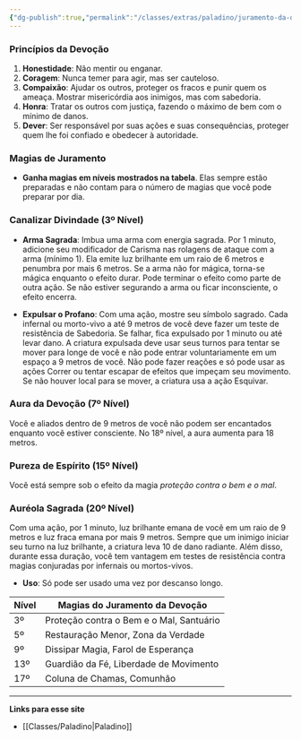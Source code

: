 ```yaml
---
{"dg-publish":true,"permalink":"/classes/extras/paladino/juramento-da-devocao/","tags":["Sub-Classes","Paladino"],"created":"2024-07-26T08:46:45.399-03:00"}
---
```



### **Princípios da Devoção**

1. **Honestidade**: Não mentir ou enganar.
2. **Coragem**: Nunca temer para agir, mas ser cauteloso.
3. **Compaixão**: Ajudar os outros, proteger os fracos e punir quem os ameaça. Mostrar misericórdia aos inimigos, mas com sabedoria.
4. **Honra**: Tratar os outros com justiça, fazendo o máximo de bem com o mínimo de danos.
5. **Dever**: Ser responsável por suas ações e suas consequências, proteger quem lhe foi confiado e obedecer à autoridade.

### **Magias de Juramento**

- **Ganha magias em níveis mostrados na tabela**. Elas sempre estão preparadas e não contam para o número de magias que você pode preparar por dia.

### **Canalizar Divindade** (3º Nível)

- **Arma Sagrada**: Imbua uma arma com energia sagrada. Por 1 minuto, adicione seu modificador de Carisma nas rolagens de ataque com a arma (mínimo 1). Ela emite luz brilhante em um raio de 6 metros e penumbra por mais 6 metros. Se a arma não for mágica, torna-se mágica enquanto o efeito durar. Pode terminar o efeito como parte de outra ação. Se não estiver segurando a arma ou ficar inconsciente, o efeito encerra.

- **Expulsar o Profano**: Com uma ação, mostre seu símbolo sagrado. Cada infernal ou morto-vivo a até 9 metros de você deve fazer um teste de resistência de Sabedoria. Se falhar, fica expulsado por 1 minuto ou até levar dano. A criatura expulsada deve usar seus turnos para tentar se mover para longe de você e não pode entrar voluntariamente em um espaço a 9 metros de você. Não pode fazer reações e só pode usar as ações Correr ou tentar escapar de efeitos que impeçam seu movimento. Se não houver local para se mover, a criatura usa a ação Esquivar.

### **Aura da Devoção** (7º Nível)

Você e aliados dentro de 9 metros de você não podem ser encantados enquanto você estiver consciente. No 18º nível, a aura aumenta para 18 metros.

### **Pureza de Espírito** (15º Nível)

Você está sempre sob o efeito da magia *proteção contra o bem e o mal*.

### **Auréola Sagrada** (20º Nível)

Com uma ação, por 1 minuto, luz brilhante emana de você em um raio de 9 metros e luz fraca emana por mais 9 metros. Sempre que um inimigo iniciar seu turno na luz brilhante, a criatura leva 10 de dano radiante. Além disso, durante essa duração, você tem vantagem em testes de resistência contra magias conjuradas por infernais ou mortos-vivos.

- **Uso**: Só pode ser usado uma vez por descanso longo.

| Nível | Magias do Juramento da Devoção      |
|-------|------------------------------------|
| 3º    | Proteção contra o Bem e o Mal, Santuário |
| 5º    | Restauração Menor, Zona da Verdade  |
| 9º    | Dissipar Magia, Farol de Esperança  |
| 13º   | Guardião da Fé, Liberdade de Movimento |
| 17º   | Coluna de Chamas, Comunhão          |

___
**Links para esse site**
- [[Classes/Paladino\|Paladino]]